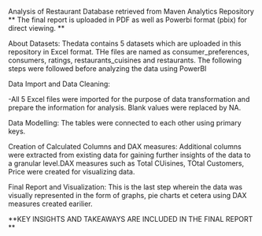 Analysis of Restaurant Database retrieved from Maven Analytics Repository
**
 The final report is uploaded in PDF as well as Powerbi format (pbix) for direct viewing. **
 
 About Datasets: Thedata contains 5 datasets which are uploaded in this repository in Excel format. THe files are named as consumer_preferences, consumers, ratings, restaurants_cuisines and restaurants.
  The following steps were followed before analyzing the data using PowerBI
  
  Data Import and Data Cleaning:
  
  -All 5 Excel files were imported for the purpose of data transformation and prepare the information for analysis. Blank values were replaced by NA. 
  
  Data Modelling: The tables were connected to each other using primary keys.
  
  Creation of Calculated Columns and DAX measures: Additional columns were extracted from existing data for gaining further insights of the data to a granular level.DAX measures such as Total CUisines, TOtal Customers, Price were created for visualizing data.
  
  Final Report and Visualization: This is the last step wherein the data was visually represented in the form of graphs, pie charts et cetera using DAX measures created earilier. 
  
  **KEY INSIGHTS AND TAKEAWAYS ARE INCLUDED IN THE FINAL REPORT **
  
  
 
